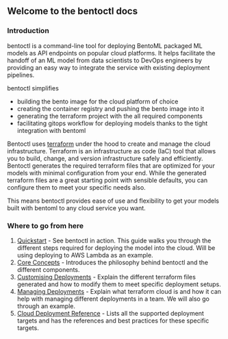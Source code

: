 ## Welcome to the bentoctl docs

### Introduction
bentoctl is a command-line tool for deploying BentoML packaged ML models as API
endpoints on popular cloud platforms. It helps facilitate the handoff of an ML
model from data scientists to DevOps engineers by providing an easy way to
integrate the service with existing deployment pipelines.

bentoctl simplifies
- building the bento image for the cloud platform of choice
- creating the container registry and pushing the bento image into it
- generating the terraform project with the all required components
- facilitating gitops workflow for deploying models thanks to the tight
  integration with bentoml

Bentoctl uses [terraform](https://www.terraform.io/) under the hood to create
and manage the cloud infrastructure. Terraform is an infrastructure as code
(IaC) tool that allows you to build, change, and version infrastructure safely
and efficiently. Bentoctl generates the required terraform files that are
optimized for your models with minimal configuration from your end. While the
generated terraform files are a great starting point with sensible defaults, you
can configure them to meet your specific needs also.

This means bentoctl provides ease of use and flexibility to get your models
built with bentoml to any cloud service you want.

### Where to go from here
1. [Quickstart](./quickstart.md) - See bentoctl in action. This guide walks you
   through the different steps required for deploying the model into the cloud.
   Will be using deploying to AWS Lambda as an example.
2. [Core Concepts](./core-concepts.md) - Introduces the philosophy behind
   bentoctl and the different components.
3. [Customising Deployments](./customizing-deployments.md) - Explain the different
   terraform files generated and how to modify them to meet specific deployment
   setups.
4. [Managing Deployments](./managing-deployments.md) - Explain what terraform
   cloud is and how it can help with managing different deployments in a team.
   We will also go through an example.
5. [Cloud Deployment Reference](./cloud-deployment-reference) - Lists all the supported
   deployment targets and has the references and best practices for these
   specific targets.
